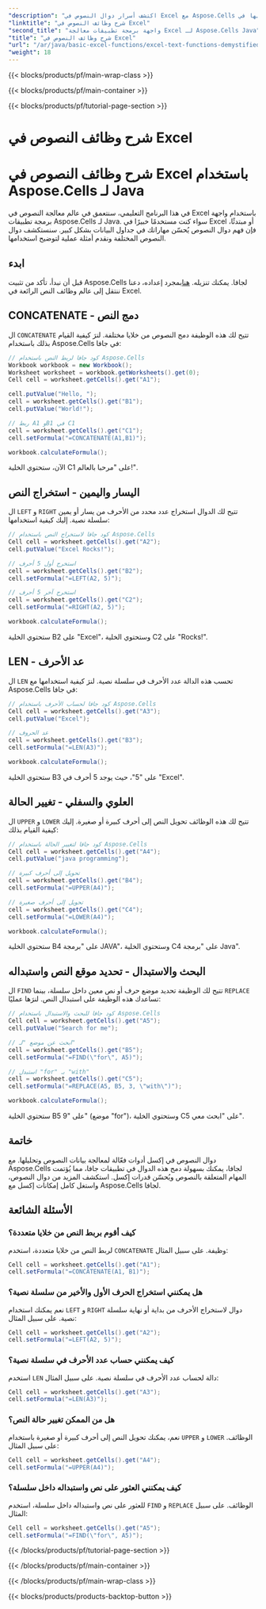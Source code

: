 ```yaml
---
"description": "اكتشف أسرار دوال النصوص في Excel مع Aspose.Cells لجافا. تعلم كيفية معالجة النصوص واستخراجها وتحويلها في Excel بسهولة."
"linktitle": "شرح وظائف النصوص في Excel"
"second_title": "واجهة برمجة تطبيقات معالجة Excel لـ Aspose.Cells Java"
"title": "شرح وظائف النصوص في Excel"
"url": "/ar/java/basic-excel-functions/excel-text-functions-demystified/"
"weight": 18
---
```


{{< blocks/products/pf/main-wrap-class >}}

{{< blocks/products/pf/main-container >}}

{{< blocks/products/pf/tutorial-page-section >}}

# شرح وظائف النصوص في Excel


# شرح وظائف النصوص في Excel باستخدام Aspose.Cells لـ Java

في هذا البرنامج التعليمي، سنتعمق في عالم معالجة النصوص في Excel باستخدام واجهة برمجة تطبيقات Aspose.Cells لـ Java. سواء كنت مستخدمًا خبيرًا في Excel أو مبتدئًا، فإن فهم دوال النصوص يُحسّن مهاراتك في جداول البيانات بشكل كبير. سنستكشف دوال النصوص المختلفة ونقدم أمثلة عملية لتوضيح استخدامها.

## ابدء

قبل أن نبدأ، تأكد من تثبيت Aspose.Cells لجافا. يمكنك تنزيله. [هنا](https://releases.aspose.com/cells/java/)بمجرد إعداده، دعنا ننتقل إلى عالم وظائف النص الرائعة في Excel.

## CONCATENATE - دمج النص

ال `CONCATENATE` تتيح لك هذه الوظيفة دمج النصوص من خلايا مختلفة. لنرَ كيفية القيام بذلك باستخدام Aspose.Cells في جافا:

```java
// كود جافا لربط النص باستخدام Aspose.Cells
Workbook workbook = new Workbook();
Worksheet worksheet = workbook.getWorksheets().get(0);
Cell cell = worksheet.getCells().get("A1");

cell.putValue("Hello, ");
cell = worksheet.getCells().get("B1");
cell.putValue("World!");

// ربط A1 وB1 في C1
cell = worksheet.getCells().get("C1");
cell.setFormula("=CONCATENATE(A1,B1)");

workbook.calculateFormula();
```

الآن، ستحتوي الخلية C1 على "مرحبا بالعالم!".

## اليسار واليمين - استخراج النص

ال `LEFT` و `RIGHT` تتيح لك الدوال استخراج عدد محدد من الأحرف من يسار أو يمين سلسلة نصية. إليك كيفية استخدامها:

```java
// كود جافا لاستخراج النص باستخدام Aspose.Cells
Cell cell = worksheet.getCells().get("A2");
cell.putValue("Excel Rocks!");

// استخرج أول 5 أحرف
cell = worksheet.getCells().get("B2");
cell.setFormula("=LEFT(A2, 5)");

// استخرج آخر 5 أحرف
cell = worksheet.getCells().get("C2");
cell.setFormula("=RIGHT(A2, 5)");

workbook.calculateFormula();
```

ستحتوي الخلية B2 على "Excel"، وستحتوي الخلية C2 على "Rocks!".

## LEN - عد الأحرف

ال `LEN` تحسب هذه الدالة عدد الأحرف في سلسلة نصية. لنرَ كيفية استخدامها مع Aspose.Cells في جافا:

```java
// كود جافا لحساب الأحرف باستخدام Aspose.Cells
Cell cell = worksheet.getCells().get("A3");
cell.putValue("Excel");

// عد الحروف
cell = worksheet.getCells().get("B3");
cell.setFormula("=LEN(A3)");

workbook.calculateFormula();
```

ستحتوي الخلية B3 على "5"، حيث يوجد 5 أحرف في "Excel".

## العلوي والسفلي - تغيير الحالة

ال `UPPER` و `LOWER` تتيح لك هذه الوظائف تحويل النص إلى أحرف كبيرة أو صغيرة. إليك كيفية القيام بذلك:

```java
// كود جافا لتغيير الحالة باستخدام Aspose.Cells
Cell cell = worksheet.getCells().get("A4");
cell.putValue("java programming");

// تحويل إلى أحرف كبيرة
cell = worksheet.getCells().get("B4");
cell.setFormula("=UPPER(A4)");

// تحويل إلى أحرف صغيرة
cell = worksheet.getCells().get("C4");
cell.setFormula("=LOWER(A4)");

workbook.calculateFormula();
```

ستحتوي الخلية B4 على "برمجة JAVA"، وستحتوي الخلية C4 على "برمجة Java".

## البحث والاستبدال - تحديد موقع النص واستبداله

ال `FIND` تتيح لك الوظيفة تحديد موضع حرف أو نص معين داخل سلسلة، بينما `REPLACE` تساعدك هذه الوظيفة على استبدال النص. لنرَها عمليًا:

```java
// كود جافا للبحث والاستبدال باستخدام Aspose.Cells
Cell cell = worksheet.getCells().get("A5");
cell.putValue("Search for me");

// ابحث عن موضع "لـ"
cell = worksheet.getCells().get("B5");
cell.setFormula("=FIND(\"for\", A5)");

// استبدل "for" بـ "with"
cell = worksheet.getCells().get("C5");
cell.setFormula("=REPLACE(A5, B5, 3, \"with\")");

workbook.calculateFormula();
```

ستحتوي الخلية B5 على "9" (موضع "for")، وستحتوي الخلية C5 على "ابحث معي".

## خاتمة

دوال النصوص في إكسل أدوات فعّالة لمعالجة بيانات النصوص وتحليلها. مع Aspose.Cells لجافا، يمكنك بسهولة دمج هذه الدوال في تطبيقات جافا، مما يُؤتمت المهام المتعلقة بالنصوص ويُحسّن قدرات إكسل. استكشف المزيد من دوال النصوص، واستغل كامل إمكانات إكسل مع Aspose.Cells لجافا.

## الأسئلة الشائعة

### كيف أقوم بربط النص من خلايا متعددة؟

لربط النص من خلايا متعددة، استخدم `CONCATENATE` وظيفة. على سبيل المثال:
```java
Cell cell = worksheet.getCells().get("A1");
cell.setFormula("=CONCATENATE(A1, B1)");
```

### هل يمكنني استخراج الحرف الأول والأخير من سلسلة نصية؟

نعم يمكنك استخدام `LEFT` و `RIGHT` دوال لاستخراج الأحرف من بداية أو نهاية سلسلة نصية. على سبيل المثال:
```java
Cell cell = worksheet.getCells().get("A2");
cell.setFormula("=LEFT(A2, 5)");
```

### كيف يمكنني حساب عدد الأحرف في سلسلة نصية؟

استخدم `LEN` دالة لحساب عدد الأحرف في سلسلة نصية. على سبيل المثال:
```java
Cell cell = worksheet.getCells().get("A3");
cell.setFormula("=LEN(A3)");
```

### هل من الممكن تغيير حالة النص؟

نعم، يمكنك تحويل النص إلى أحرف كبيرة أو صغيرة باستخدام `UPPER` و `LOWER` الوظائف. على سبيل المثال:
```java
Cell cell = worksheet.getCells().get("A4");
cell.setFormula("=UPPER(A4)");
```

### كيف يمكنني العثور على نص واستبداله داخل سلسلة؟

للعثور على نص واستبداله داخل سلسلة، استخدم `FIND` و `REPLACE` الوظائف. على سبيل المثال:
```java
Cell cell = worksheet.getCells().get("A5");
cell.setFormula("=FIND(\"for\", A5)");
```

{{< /blocks/products/pf/tutorial-page-section >}}

{{< /blocks/products/pf/main-container >}}

{{< /blocks/products/pf/main-wrap-class >}}

{{< blocks/products/products-backtop-button >}}